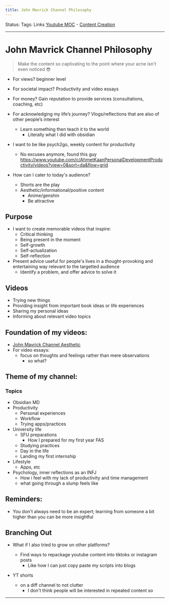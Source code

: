 ```yaml
---
title: John Mavrick Channel Philosophy
---
```

Status:
Tags:
Links [Youtube MOC](out/scripts/youtube-moc.md) - [Content Creation](out/content-creation.md)
___
# John Mavrick Channel Philosophy
>Make the content so captivating to the point where your acne isn't even noticed 😎

-   For views? beginner level
-   For societal impact? Productivity and video essays
-   For money? Gain reputation to provide services (consultations, coaching, etc)
-   For acknowledging my life’s journey? Vlogs/reflections that are also of other people’s interest
	- Learn something then teach it to the world
		- Literally what I did with obsidian

- I want to be like psych2go, weekly content for productivity
	- No excuses anymore, found this guy https://www.youtube.com/c/AhmetKaanPersonalDevelopmentProductivity/videos?view=0&sort=da&flow=grid

- How can I cater to today's audience?
	- Shorts are the play
	- Aesthetic/informational/positive content
		- Anime/genshin
		- Be attractive
## Purpose
- I want to create memorable videos that inspire:
	- Critical thinking
	- Being present in the moment
	- Self-growth
	- Self-actualization
	- Self-reflection
- Present advice useful for people's lives in a thought-provoking and entertaining way relevant to the targetted audience
	- Identify a problem, and offer advice to solve it
## Videos
- Trying new things
-  Providing insight from important book ideas or life experiences
- Sharing my personal ideas
- Informing about relevant video topics
## Foundation of my videos:
- [John Mavrick Channel Aesthetic](out/john-mavrick-channel-aesthetic.md)
- For video essays:
	- focus on thoughts and feelings rather than mere observations
		- so what?
## Theme of my channel:
### Topics
- Obsidian MD
- Productivity
	- Personal experiences
	- Workflow
	- Trying apps/practices
- University life
	- SFU preparations
		- How I prepared for my first year FAS
	- Studying practices
	- Day in the life
	- Landing my first internship
- Lifestyle
	- Apps, etc
- Psychology, inner reflections as an INFJ
	- How i feel with my lack of productivity and time management
	- what going through a slump feels like

## Reminders:
- You don't always need to be an expert; learning from someone a bit higher than you can be more insightful
## Branching Out
- What if I also tried to grow on other platforms?
	- Find ways to repackage youtube content into tiktoks or instagram posts
		- Like how I can just copy paste my scripts into blogs

- YT shorts
	- on a diff channel to not clutter
		- I don't think people will be interested in repeated content so
___